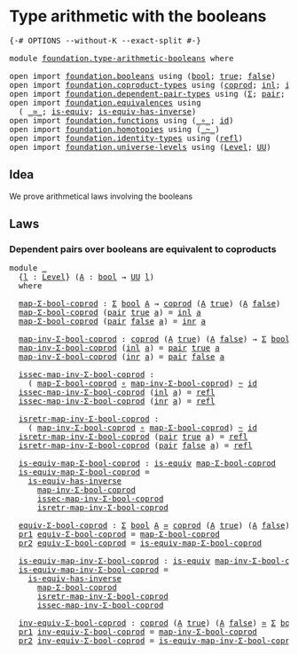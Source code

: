 # Type arithmetic with the booleans

<pre class="Agda"><a id="46" class="Symbol">{-#</a> <a id="50" class="Keyword">OPTIONS</a> <a id="58" class="Pragma">--without-K</a> <a id="70" class="Pragma">--exact-split</a> <a id="84" class="Symbol">#-}</a>

<a id="89" class="Keyword">module</a> <a id="96" href="foundation.type-arithmetic-booleans.html" class="Module">foundation.type-arithmetic-booleans</a> <a id="132" class="Keyword">where</a>

<a id="139" class="Keyword">open</a> <a id="144" class="Keyword">import</a> <a id="151" href="foundation.booleans.html" class="Module">foundation.booleans</a> <a id="171" class="Keyword">using</a> <a id="177" class="Symbol">(</a><a id="178" href="foundation.booleans.html#1170" class="Datatype">bool</a><a id="182" class="Symbol">;</a> <a id="184" href="foundation.booleans.html#1194" class="InductiveConstructor">true</a><a id="188" class="Symbol">;</a> <a id="190" href="foundation.booleans.html#1199" class="InductiveConstructor">false</a><a id="195" class="Symbol">)</a>
<a id="197" class="Keyword">open</a> <a id="202" class="Keyword">import</a> <a id="209" href="foundation.coproduct-types.html" class="Module">foundation.coproduct-types</a> <a id="236" class="Keyword">using</a> <a id="242" class="Symbol">(</a><a id="243" href="foundation.coproduct-types.html#1168" class="Datatype">coprod</a><a id="249" class="Symbol">;</a> <a id="251" href="foundation.coproduct-types.html#1239" class="InductiveConstructor">inl</a><a id="254" class="Symbol">;</a> <a id="256" href="foundation.coproduct-types.html#1262" class="InductiveConstructor">inr</a><a id="259" class="Symbol">)</a>
<a id="261" class="Keyword">open</a> <a id="266" class="Keyword">import</a> <a id="273" href="foundation.dependent-pair-types.html" class="Module">foundation.dependent-pair-types</a> <a id="305" class="Keyword">using</a> <a id="311" class="Symbol">(</a><a id="312" href="foundation-core.dependent-pair-types.html#515" class="Record">Σ</a><a id="313" class="Symbol">;</a> <a id="315" href="foundation-core.dependent-pair-types.html#588" class="InductiveConstructor">pair</a><a id="319" class="Symbol">;</a> <a id="321" href="foundation-core.dependent-pair-types.html#605" class="Field">pr1</a><a id="324" class="Symbol">;</a> <a id="326" href="foundation-core.dependent-pair-types.html#617" class="Field">pr2</a><a id="329" class="Symbol">)</a>
<a id="331" class="Keyword">open</a> <a id="336" class="Keyword">import</a> <a id="343" href="foundation.equivalences.html" class="Module">foundation.equivalences</a> <a id="367" class="Keyword">using</a>
  <a id="375" class="Symbol">(</a> <a id="377" href="foundation-core.equivalences.html#1621" class="Function Operator">_≃_</a><a id="380" class="Symbol">;</a> <a id="382" href="foundation-core.equivalences.html#1556" class="Function">is-equiv</a><a id="390" class="Symbol">;</a> <a id="392" href="foundation-core.equivalences.html#3013" class="Function">is-equiv-has-inverse</a><a id="412" class="Symbol">)</a>
<a id="414" class="Keyword">open</a> <a id="419" class="Keyword">import</a> <a id="426" href="foundation.functions.html" class="Module">foundation.functions</a> <a id="447" class="Keyword">using</a> <a id="453" class="Symbol">(</a><a id="454" href="foundation-core.functions.html#420" class="Function Operator">_∘_</a><a id="457" class="Symbol">;</a> <a id="459" href="foundation-core.functions.html#322" class="Function">id</a><a id="461" class="Symbol">)</a>
<a id="463" class="Keyword">open</a> <a id="468" class="Keyword">import</a> <a id="475" href="foundation.homotopies.html" class="Module">foundation.homotopies</a> <a id="497" class="Keyword">using</a> <a id="503" class="Symbol">(</a><a id="504" href="foundation-core.homotopies.html#627" class="Function Operator">_~_</a><a id="507" class="Symbol">)</a>
<a id="509" class="Keyword">open</a> <a id="514" class="Keyword">import</a> <a id="521" href="foundation.identity-types.html" class="Module">foundation.identity-types</a> <a id="547" class="Keyword">using</a> <a id="553" class="Symbol">(</a><a id="554" href="foundation-core.identity-types.html#1820" class="InductiveConstructor">refl</a><a id="558" class="Symbol">)</a>
<a id="560" class="Keyword">open</a> <a id="565" class="Keyword">import</a> <a id="572" href="foundation.universe-levels.html" class="Module">foundation.universe-levels</a> <a id="599" class="Keyword">using</a> <a id="605" class="Symbol">(</a><a id="606" href="Agda.Primitive.html#597" class="Postulate">Level</a><a id="611" class="Symbol">;</a> <a id="613" href="foundation-core.universe-levels.html#235" class="Primitive">UU</a><a id="615" class="Symbol">)</a>
</pre>
## Idea

We prove arithmetical laws involving the booleans

## Laws

### Dependent pairs over booleans are equivalent to coproducts

<pre class="Agda"><a id="763" class="Keyword">module</a> <a id="770" href="foundation.type-arithmetic-booleans.html#770" class="Module">_</a>
  <a id="774" class="Symbol">{</a><a id="775" href="foundation.type-arithmetic-booleans.html#775" class="Bound">l</a> <a id="777" class="Symbol">:</a> <a id="779" href="Agda.Primitive.html#597" class="Postulate">Level</a><a id="784" class="Symbol">}</a> <a id="786" class="Symbol">(</a><a id="787" href="foundation.type-arithmetic-booleans.html#787" class="Bound">A</a> <a id="789" class="Symbol">:</a> <a id="791" href="foundation.booleans.html#1170" class="Datatype">bool</a> <a id="796" class="Symbol">→</a> <a id="798" href="foundation-core.universe-levels.html#235" class="Primitive">UU</a> <a id="801" href="foundation.type-arithmetic-booleans.html#775" class="Bound">l</a><a id="802" class="Symbol">)</a>
  <a id="806" class="Keyword">where</a>

  <a id="815" href="foundation.type-arithmetic-booleans.html#815" class="Function">map-Σ-bool-coprod</a> <a id="833" class="Symbol">:</a> <a id="835" href="foundation-core.dependent-pair-types.html#515" class="Record">Σ</a> <a id="837" href="foundation.booleans.html#1170" class="Datatype">bool</a> <a id="842" href="foundation.type-arithmetic-booleans.html#787" class="Bound">A</a> <a id="844" class="Symbol">→</a> <a id="846" href="foundation.coproduct-types.html#1168" class="Datatype">coprod</a> <a id="853" class="Symbol">(</a><a id="854" href="foundation.type-arithmetic-booleans.html#787" class="Bound">A</a> <a id="856" href="foundation.booleans.html#1194" class="InductiveConstructor">true</a><a id="860" class="Symbol">)</a> <a id="862" class="Symbol">(</a><a id="863" href="foundation.type-arithmetic-booleans.html#787" class="Bound">A</a> <a id="865" href="foundation.booleans.html#1199" class="InductiveConstructor">false</a><a id="870" class="Symbol">)</a>
  <a id="874" href="foundation.type-arithmetic-booleans.html#815" class="Function">map-Σ-bool-coprod</a> <a id="892" class="Symbol">(</a><a id="893" href="foundation-core.dependent-pair-types.html#588" class="InductiveConstructor">pair</a> <a id="898" href="foundation.booleans.html#1194" class="InductiveConstructor">true</a> <a id="903" href="foundation.type-arithmetic-booleans.html#903" class="Bound">a</a><a id="904" class="Symbol">)</a> <a id="906" class="Symbol">=</a> <a id="908" href="foundation.coproduct-types.html#1239" class="InductiveConstructor">inl</a> <a id="912" href="foundation.type-arithmetic-booleans.html#903" class="Bound">a</a>
  <a id="916" href="foundation.type-arithmetic-booleans.html#815" class="Function">map-Σ-bool-coprod</a> <a id="934" class="Symbol">(</a><a id="935" href="foundation-core.dependent-pair-types.html#588" class="InductiveConstructor">pair</a> <a id="940" href="foundation.booleans.html#1199" class="InductiveConstructor">false</a> <a id="946" href="foundation.type-arithmetic-booleans.html#946" class="Bound">a</a><a id="947" class="Symbol">)</a> <a id="949" class="Symbol">=</a> <a id="951" href="foundation.coproduct-types.html#1262" class="InductiveConstructor">inr</a> <a id="955" href="foundation.type-arithmetic-booleans.html#946" class="Bound">a</a>

  <a id="960" href="foundation.type-arithmetic-booleans.html#960" class="Function">map-inv-Σ-bool-coprod</a> <a id="982" class="Symbol">:</a> <a id="984" href="foundation.coproduct-types.html#1168" class="Datatype">coprod</a> <a id="991" class="Symbol">(</a><a id="992" href="foundation.type-arithmetic-booleans.html#787" class="Bound">A</a> <a id="994" href="foundation.booleans.html#1194" class="InductiveConstructor">true</a><a id="998" class="Symbol">)</a> <a id="1000" class="Symbol">(</a><a id="1001" href="foundation.type-arithmetic-booleans.html#787" class="Bound">A</a> <a id="1003" href="foundation.booleans.html#1199" class="InductiveConstructor">false</a><a id="1008" class="Symbol">)</a> <a id="1010" class="Symbol">→</a> <a id="1012" href="foundation-core.dependent-pair-types.html#515" class="Record">Σ</a> <a id="1014" href="foundation.booleans.html#1170" class="Datatype">bool</a> <a id="1019" href="foundation.type-arithmetic-booleans.html#787" class="Bound">A</a>
  <a id="1023" href="foundation.type-arithmetic-booleans.html#960" class="Function">map-inv-Σ-bool-coprod</a> <a id="1045" class="Symbol">(</a><a id="1046" href="foundation.coproduct-types.html#1239" class="InductiveConstructor">inl</a> <a id="1050" href="foundation.type-arithmetic-booleans.html#1050" class="Bound">a</a><a id="1051" class="Symbol">)</a> <a id="1053" class="Symbol">=</a> <a id="1055" href="foundation-core.dependent-pair-types.html#588" class="InductiveConstructor">pair</a> <a id="1060" href="foundation.booleans.html#1194" class="InductiveConstructor">true</a> <a id="1065" href="foundation.type-arithmetic-booleans.html#1050" class="Bound">a</a>
  <a id="1069" href="foundation.type-arithmetic-booleans.html#960" class="Function">map-inv-Σ-bool-coprod</a> <a id="1091" class="Symbol">(</a><a id="1092" href="foundation.coproduct-types.html#1262" class="InductiveConstructor">inr</a> <a id="1096" href="foundation.type-arithmetic-booleans.html#1096" class="Bound">a</a><a id="1097" class="Symbol">)</a> <a id="1099" class="Symbol">=</a> <a id="1101" href="foundation-core.dependent-pair-types.html#588" class="InductiveConstructor">pair</a> <a id="1106" href="foundation.booleans.html#1199" class="InductiveConstructor">false</a> <a id="1112" href="foundation.type-arithmetic-booleans.html#1096" class="Bound">a</a>

  <a id="1117" href="foundation.type-arithmetic-booleans.html#1117" class="Function">issec-map-inv-Σ-bool-coprod</a> <a id="1145" class="Symbol">:</a>
    <a id="1151" class="Symbol">(</a> <a id="1153" href="foundation.type-arithmetic-booleans.html#815" class="Function">map-Σ-bool-coprod</a> <a id="1171" href="foundation-core.functions.html#420" class="Function Operator">∘</a> <a id="1173" href="foundation.type-arithmetic-booleans.html#960" class="Function">map-inv-Σ-bool-coprod</a><a id="1194" class="Symbol">)</a> <a id="1196" href="foundation-core.homotopies.html#627" class="Function Operator">~</a> <a id="1198" href="foundation-core.functions.html#322" class="Function">id</a>
  <a id="1203" href="foundation.type-arithmetic-booleans.html#1117" class="Function">issec-map-inv-Σ-bool-coprod</a> <a id="1231" class="Symbol">(</a><a id="1232" href="foundation.coproduct-types.html#1239" class="InductiveConstructor">inl</a> <a id="1236" href="foundation.type-arithmetic-booleans.html#1236" class="Bound">a</a><a id="1237" class="Symbol">)</a> <a id="1239" class="Symbol">=</a> <a id="1241" href="foundation-core.identity-types.html#1820" class="InductiveConstructor">refl</a>
  <a id="1248" href="foundation.type-arithmetic-booleans.html#1117" class="Function">issec-map-inv-Σ-bool-coprod</a> <a id="1276" class="Symbol">(</a><a id="1277" href="foundation.coproduct-types.html#1262" class="InductiveConstructor">inr</a> <a id="1281" href="foundation.type-arithmetic-booleans.html#1281" class="Bound">a</a><a id="1282" class="Symbol">)</a> <a id="1284" class="Symbol">=</a> <a id="1286" href="foundation-core.identity-types.html#1820" class="InductiveConstructor">refl</a>

  <a id="1294" href="foundation.type-arithmetic-booleans.html#1294" class="Function">isretr-map-inv-Σ-bool-coprod</a> <a id="1323" class="Symbol">:</a>
    <a id="1329" class="Symbol">(</a> <a id="1331" href="foundation.type-arithmetic-booleans.html#960" class="Function">map-inv-Σ-bool-coprod</a> <a id="1353" href="foundation-core.functions.html#420" class="Function Operator">∘</a> <a id="1355" href="foundation.type-arithmetic-booleans.html#815" class="Function">map-Σ-bool-coprod</a><a id="1372" class="Symbol">)</a> <a id="1374" href="foundation-core.homotopies.html#627" class="Function Operator">~</a> <a id="1376" href="foundation-core.functions.html#322" class="Function">id</a>
  <a id="1381" href="foundation.type-arithmetic-booleans.html#1294" class="Function">isretr-map-inv-Σ-bool-coprod</a> <a id="1410" class="Symbol">(</a><a id="1411" href="foundation-core.dependent-pair-types.html#588" class="InductiveConstructor">pair</a> <a id="1416" href="foundation.booleans.html#1194" class="InductiveConstructor">true</a> <a id="1421" href="foundation.type-arithmetic-booleans.html#1421" class="Bound">a</a><a id="1422" class="Symbol">)</a> <a id="1424" class="Symbol">=</a> <a id="1426" href="foundation-core.identity-types.html#1820" class="InductiveConstructor">refl</a>
  <a id="1433" href="foundation.type-arithmetic-booleans.html#1294" class="Function">isretr-map-inv-Σ-bool-coprod</a> <a id="1462" class="Symbol">(</a><a id="1463" href="foundation-core.dependent-pair-types.html#588" class="InductiveConstructor">pair</a> <a id="1468" href="foundation.booleans.html#1199" class="InductiveConstructor">false</a> <a id="1474" href="foundation.type-arithmetic-booleans.html#1474" class="Bound">a</a><a id="1475" class="Symbol">)</a> <a id="1477" class="Symbol">=</a> <a id="1479" href="foundation-core.identity-types.html#1820" class="InductiveConstructor">refl</a>

  <a id="1487" href="foundation.type-arithmetic-booleans.html#1487" class="Function">is-equiv-map-Σ-bool-coprod</a> <a id="1514" class="Symbol">:</a> <a id="1516" href="foundation-core.equivalences.html#1556" class="Function">is-equiv</a> <a id="1525" href="foundation.type-arithmetic-booleans.html#815" class="Function">map-Σ-bool-coprod</a>
  <a id="1545" href="foundation.type-arithmetic-booleans.html#1487" class="Function">is-equiv-map-Σ-bool-coprod</a> <a id="1572" class="Symbol">=</a>
    <a id="1578" href="foundation-core.equivalences.html#3013" class="Function">is-equiv-has-inverse</a>
      <a id="1605" href="foundation.type-arithmetic-booleans.html#960" class="Function">map-inv-Σ-bool-coprod</a>
      <a id="1633" href="foundation.type-arithmetic-booleans.html#1117" class="Function">issec-map-inv-Σ-bool-coprod</a>
      <a id="1667" href="foundation.type-arithmetic-booleans.html#1294" class="Function">isretr-map-inv-Σ-bool-coprod</a>

  <a id="1699" href="foundation.type-arithmetic-booleans.html#1699" class="Function">equiv-Σ-bool-coprod</a> <a id="1719" class="Symbol">:</a> <a id="1721" href="foundation-core.dependent-pair-types.html#515" class="Record">Σ</a> <a id="1723" href="foundation.booleans.html#1170" class="Datatype">bool</a> <a id="1728" href="foundation.type-arithmetic-booleans.html#787" class="Bound">A</a> <a id="1730" href="foundation-core.equivalences.html#1621" class="Function Operator">≃</a> <a id="1732" href="foundation.coproduct-types.html#1168" class="Datatype">coprod</a> <a id="1739" class="Symbol">(</a><a id="1740" href="foundation.type-arithmetic-booleans.html#787" class="Bound">A</a> <a id="1742" href="foundation.booleans.html#1194" class="InductiveConstructor">true</a><a id="1746" class="Symbol">)</a> <a id="1748" class="Symbol">(</a><a id="1749" href="foundation.type-arithmetic-booleans.html#787" class="Bound">A</a> <a id="1751" href="foundation.booleans.html#1199" class="InductiveConstructor">false</a><a id="1756" class="Symbol">)</a>
  <a id="1760" href="foundation-core.dependent-pair-types.html#605" class="Field">pr1</a> <a id="1764" href="foundation.type-arithmetic-booleans.html#1699" class="Function">equiv-Σ-bool-coprod</a> <a id="1784" class="Symbol">=</a> <a id="1786" href="foundation.type-arithmetic-booleans.html#815" class="Function">map-Σ-bool-coprod</a>
  <a id="1806" href="foundation-core.dependent-pair-types.html#617" class="Field">pr2</a> <a id="1810" href="foundation.type-arithmetic-booleans.html#1699" class="Function">equiv-Σ-bool-coprod</a> <a id="1830" class="Symbol">=</a> <a id="1832" href="foundation.type-arithmetic-booleans.html#1487" class="Function">is-equiv-map-Σ-bool-coprod</a>

  <a id="1862" href="foundation.type-arithmetic-booleans.html#1862" class="Function">is-equiv-map-inv-Σ-bool-coprod</a> <a id="1893" class="Symbol">:</a> <a id="1895" href="foundation-core.equivalences.html#1556" class="Function">is-equiv</a> <a id="1904" href="foundation.type-arithmetic-booleans.html#960" class="Function">map-inv-Σ-bool-coprod</a>
  <a id="1928" href="foundation.type-arithmetic-booleans.html#1862" class="Function">is-equiv-map-inv-Σ-bool-coprod</a> <a id="1959" class="Symbol">=</a>
    <a id="1965" href="foundation-core.equivalences.html#3013" class="Function">is-equiv-has-inverse</a>
      <a id="1992" href="foundation.type-arithmetic-booleans.html#815" class="Function">map-Σ-bool-coprod</a>
      <a id="2016" href="foundation.type-arithmetic-booleans.html#1294" class="Function">isretr-map-inv-Σ-bool-coprod</a>
      <a id="2051" href="foundation.type-arithmetic-booleans.html#1117" class="Function">issec-map-inv-Σ-bool-coprod</a>

  <a id="2082" href="foundation.type-arithmetic-booleans.html#2082" class="Function">inv-equiv-Σ-bool-coprod</a> <a id="2106" class="Symbol">:</a> <a id="2108" href="foundation.coproduct-types.html#1168" class="Datatype">coprod</a> <a id="2115" class="Symbol">(</a><a id="2116" href="foundation.type-arithmetic-booleans.html#787" class="Bound">A</a> <a id="2118" href="foundation.booleans.html#1194" class="InductiveConstructor">true</a><a id="2122" class="Symbol">)</a> <a id="2124" class="Symbol">(</a><a id="2125" href="foundation.type-arithmetic-booleans.html#787" class="Bound">A</a> <a id="2127" href="foundation.booleans.html#1199" class="InductiveConstructor">false</a><a id="2132" class="Symbol">)</a> <a id="2134" href="foundation-core.equivalences.html#1621" class="Function Operator">≃</a> <a id="2136" href="foundation-core.dependent-pair-types.html#515" class="Record">Σ</a> <a id="2138" href="foundation.booleans.html#1170" class="Datatype">bool</a> <a id="2143" href="foundation.type-arithmetic-booleans.html#787" class="Bound">A</a>
  <a id="2147" href="foundation-core.dependent-pair-types.html#605" class="Field">pr1</a> <a id="2151" href="foundation.type-arithmetic-booleans.html#2082" class="Function">inv-equiv-Σ-bool-coprod</a> <a id="2175" class="Symbol">=</a> <a id="2177" href="foundation.type-arithmetic-booleans.html#960" class="Function">map-inv-Σ-bool-coprod</a>
  <a id="2201" href="foundation-core.dependent-pair-types.html#617" class="Field">pr2</a> <a id="2205" href="foundation.type-arithmetic-booleans.html#2082" class="Function">inv-equiv-Σ-bool-coprod</a> <a id="2229" class="Symbol">=</a> <a id="2231" href="foundation.type-arithmetic-booleans.html#1862" class="Function">is-equiv-map-inv-Σ-bool-coprod</a>
</pre>